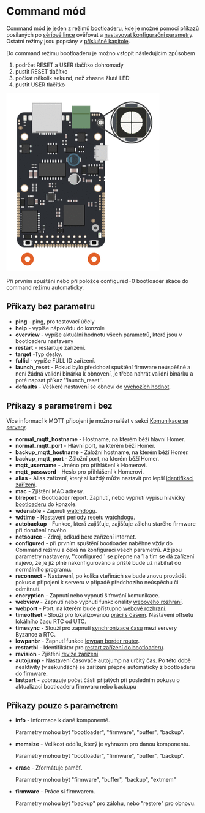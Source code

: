 # Command mód

Command mód je jeden z režimů [bootloaderu](./), kde je možné pomocí příkazů posílaných po [sériové lince](../../tutorialy/komunikace-po-seriove-lince-uart-s-pc/) ověřovat a [nastavovat konfigurační parametry](../konfigurace-zarizeni.md). Ostatní režimy jsou popsány v [příslušné kapitole](rezimy-bootloaderu.md).

Do command režimu bootloaderu je možno vstopit následujícím způsobem

1. podržet RESET a USER tlačítko dohromady
2. pustit RESET tlačítko
3. počkat několik sekund, než zhasne žlutá LED
4. pustit USER tlačítko

![](../../../.gitbook/assets/bootloader.gif)

Při prvním spuštění nebo při položce configured=0 bootloader skáče do command režimu automaticky.

## Příkazy bez parametru

* **ping** - ping, pro testovací účely
* **help** - vypíše nápovědu do konzole
* **overview** - vypíše aktuální hodnotu všech parametrů, které jsou v bootloaderu nastaveny
* **restart** - restartuje zařízení.
* **target** -Typ desky. 
* **fullid** - vypíše FULL ID zařízení.  
* **launch\_reset** - Pokud bylo předchozí spuštění firmware neúspěšné a není žádná validní binárka k obnovení, je třeba nahrát validní binárku a poté napsat příkaz ''launch\_reset''.
* **defaults** - Veškeré nastavení se obnoví do [výchozích hodnot]().

## Příkazy s parametrem i bez

Více informací k MQTT připojení je možno nalézt v sekci [Komunikace se servery](../../konektivita/komunikace-s-portalem.md).

* **normal\_mqtt\_hostname** - Hostname, na kterém běží hlavní Homer.
* **normal\_mqtt\_port** -  Hlavní port, na kterém běží Homer.
* **backup\_mqtt\_hostname** - Záložní hostname, na kterém běží Homer.
* **backup\_mqtt\_port** - Záložní port, na kterém běží Homer. 
* **mqtt\_username** - Jméno pro přihlášení k Homerovi.
* **mqtt\_password** - Heslo pro přihlášení k Homerovi.
* **alias** - Alias zařízení, který si každý může nastavit pro lepší [identifikaci zařízení](../identifikace-zarizeni.md).
* **mac** - Zjištění MAC adresy.
* **blreport** - Bootloader report. Zapnutí, nebo vypnutí výpisu hlavičky [bootloaderu](./) do konzole.
* **wdenable** - Zapnutí [watchdogu](../../knowledge-base/watchdog.md).
* **wdtime** - Nastavení periody resetu [watchdogu](../../knowledge-base/watchdog.md).
* **autobackup** - Funkce, která zajišťuje, zajišťuje zálohu starého firmware při doručení nového.
* **netsource** - Zdroj, odkud bere zařízení internet.
* **configured** - při prvním spuštění bootloader naběhne vždy do Command režimu a čeká na konfiguraci všech parametrů. Až jsou parametry nastaveny, ''configured'' se přepne na 1 a tím se dá zařízení najevo, že je již plně nakonfigurováno a příště bude už nabíhat do normálního programu.
* **reconnect** - Nastavení, po kolika vteřinách se bude znovu provádět pokus o připojení k serveru v případě předchozího neúspěchu či odmítnutí.
* **encryption** - Zapnutí nebo vypnutí šifrování komunikace.
* **webview** - Zapnutí nebo vypnutí funkcionality [webového rozhraní](../webove-rozhrani/).
* **webport** - Port, na kterém bude přístupno [webové rozhraní](../webove-rozhrani/).
* **timeoffset** - Slouží pro lokalizovanou [práci s časem](../../tutorialy/datum-a-cas-rtc.md). Nastavení offsetu lokálního času RTC od UTC.
* **timesync** - Slouží pro zapnutí [synchronizace času](../../tutorialy/datum-a-cas-rtc.md) mezi servery Byzance a RTC.
* **lowpanbr** - Zapnutí funkce [lowpan border router](../../konektivita/6lowpan.md).
* **restartbl** - Identifikátor pro [restart zařízení do bootloaderu](./).
* **revision** - Zjištění [revize zařízení](command-mod.md)
* **autojump** - Nastavení časovače autojump na určitý čas. Po této době neaktivity \(v sekundách\) se zařízení přepne automaticky z bootloaderu do firmware.
* **lastpart** - zobrazuje počet části přijatých při posledním pokusu o aktualizaci bootloaderu firmwaru nebo backupu

## Příkazy pouze s parametrem

* **info** - Informace k dané komponentě.

  Parametry mohou být "bootloader", "firmware", "buffer", "backup".

* **memsize** - Velikost oddílu, který je vyhrazen pro danou komponentu.

  Parametry mohou být "bootloader", "firmware", "buffer", "backup".

* **erase** - Zformátuje paměť.

  Parametry mohou být "firmware", "buffer", "backup", "extmem"

* **firmware** - Práce si firmwarem.

  Parametry mohou být "backup" pro zálohu, nebo "restore" pro obnovu.

